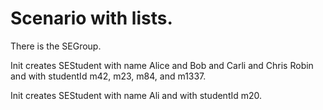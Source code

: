 # Scenario with lists.

There is the SEGroup. 

<!--We call init on SEGroup.-->

Init creates SEStudent with name Alice and Bob and Carli and Chris Robin and 
                       with studentId m42, m23, m84, and m1337. 
                       
Init creates SEStudent with name Ali and with studentId m20. 

